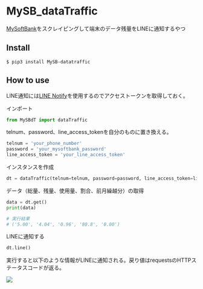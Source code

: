 # MySB_dataTraffic
[MySoftBank](https://www.softbank.jp/mysoftbank/)をスクレイピングして端末のデータ残量をLINEに通知するやつ
## Install
```
$ pip3 install MySB-datatraffic
```
## How to use
LINE通知には[LINE Notify](https://notify-bot.line.me/ja/)を使用するのでアクセストークンを取得しておく。

インポート
```Python
from MySBdT import dataTraffic
```
telnum、password、line_access_tokenを自分のものに置き換える。
```Python
telnum = 'your_phone_number'
password = 'your_mysoftbank_password'
line_access_token = 'your_line_access_token'
```
インスタンスを作成  
```Python
dt = dataTraffic(telnum=telnum, password=password, line_access_token=line_access_token)
```
データ（総量、残量、使用量、割合、前月繰越分）の取得
```Python
data = dt.get()
print(data)

# 実行結果
# ('5.00', '4.04', '0.96', '80.8', '0.00')
```
LINEに通知する
```Python
dt.line()
```
実行すると以下のような情報がLINEに通知される。戻り値はrequestsのHTTPステータスコードが返る。

![](https://user-images.githubusercontent.com/34241526/66271995-2170de80-e89f-11e9-9a66-a32cfef9747f.jpg)
